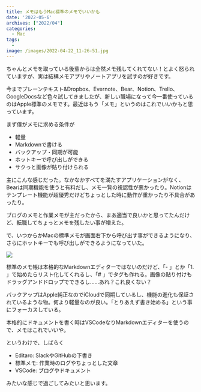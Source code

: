 ```yaml
---
title: メモはもうMac標準のメモでいいかも
date: '2022-05-6'
archives: ["2022/04"]
categories:
  - Mac
tags:
  -
image: /images/2022-04-22_11-26-51.jpg
---
```

ちゃんとメモを取っている後輩からは全然メモ残してくれてない！とよく怒られていますが、実は結構メモアプリやノートアプリを試すのが好きです。

今までプレーンテキスト&Dropbox、Evernote、Bear、Notion、Trello、GoogleDocsなど色々試してきましたが、新しい職場になって今一番使っているのはApple標準のメモです。最近はもう「メモ」というのはこれでいいかもと思っています。

まず僕がメモに求める条件が

- 軽量
- Markdownで書ける
- バックアップ・同期が可能
- ホットキーで呼び出しができる
- サクっと画像が貼り付けられる

主にこんな感じだった。なかなかすべてを満たすアプリケーションがなく、Bearは同期機能を使うと有料だし、メモ一覧の視認性が悪かったり。Notionはテンプレート機能が超優秀だけどちょっとした時に動作が重かったり不具合があったり。

ブログのメモと作業メモが主だったから、まあ適当で良いかと思ってたんだけど、転職してちょっとメモを残したい事が増えた。

で、いつからかMacの標準メモが画面右下から呼び出す事ができるようになり、さらにホットキーでも呼び出しができるようになっていた。

![](/images/2022-04-22_09-08-19.jpg)

標準のメモ帳は本格的なMarkdownエディターではないのだけど、「- 」とか「1. 」で始めたらリスト化してくれるし、「# 」でタグも作れる。画像の貼り付けもドラッグアンドドロップでできるし……あれ？これ良くない？

バックアップはApple純正なのでiCloudで同期しているし、機能の進化も保証されているような物。何より軽量なのが良い。「とりあえず書き始める」という事にフォーカスしている。

本格的にドキュメントを書く時はVSCodeなりMarkdownエディターを使うので、メモはこれでいいや。

というわけで、しばらく

- Editaro: SlackやGitHubの下書き
- 標準メモ: 作業時のログやちょっとした文章
- VSCode: ブログやドキュメント

みたいな感じで過ごしてみたいと思います。
